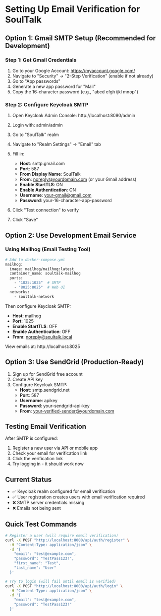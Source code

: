 # Setting Up Email Verification for SoulTalk

## Option 1: Gmail SMTP Setup (Recommended for Development)

### Step 1: Get Gmail Credentials
1. Go to your Google Account: https://myaccount.google.com/
2. Navigate to "Security" → "2-Step Verification" (enable if not already)
3. Go to "App passwords" 
4. Generate a new app password for "Mail"
5. Copy the 16-character password (e.g., "abcd efgh ijkl mnop")

### Step 2: Configure Keycloak SMTP
1. Open Keycloak Admin Console: http://localhost:8080/admin
2. Login with: admin/admin
3. Go to "SoulTalk" realm
4. Navigate to "Realm Settings" → "Email" tab
5. Fill in:
   - **Host**: smtp.gmail.com
   - **Port**: 587
   - **From Display Name**: SoulTalk
   - **From**: noreply@yourdomain.com (or your Gmail address)
   - **Enable StartTLS**: ON
   - **Enable Authentication**: ON
   - **Username**: your-gmail@gmail.com
   - **Password**: your-16-character-app-password

6. Click "Test connection" to verify
7. Click "Save"

## Option 2: Use Development Email Service

### Using Mailhog (Email Testing Tool)
```bash
# Add to docker-compose.yml
mailhog:
  image: mailhog/mailhog:latest
  container_name: soultalk-mailhog
  ports:
    - "1025:1025"  # SMTP
    - "8025:8025"  # Web UI
  networks:
    - soultalk-network
```

Then configure Keycloak SMTP:
- **Host**: mailhog
- **Port**: 1025
- **Enable StartTLS**: OFF
- **Enable Authentication**: OFF
- **From**: noreply@soultalk.local

View emails at: http://localhost:8025

## Option 3: Use SendGrid (Production-Ready)

1. Sign up for SendGrid free account
2. Create API key
3. Configure Keycloak SMTP:
   - **Host**: smtp.sendgrid.net
   - **Port**: 587
   - **Username**: apikey
   - **Password**: your-sendgrid-api-key
   - **From**: your-verified-sender@yourdomain.com

## Testing Email Verification

After SMTP is configured:

1. Register a new user via API or mobile app
2. Check your email for verification link
3. Click the verification link
4. Try logging in - it should work now

## Current Status
- ✅ Keycloak realm configured for email verification
- ✅ User registration creates users with email verification required  
- ❌ SMTP server credentials missing
- ❌ Emails not being sent

## Quick Test Commands

```bash
# Register a user (will require email verification)
curl -X POST "http://localhost:8000/api/auth/register" \
  -H "Content-Type: application/json" \
  -d '{
    "email": "test@example.com",
    "password": "TestPass123!",
    "first_name": "Test",
    "last_name": "User"
  }'

# Try to login (will fail until email is verified)
curl -X POST "http://localhost:8000/api/auth/login" \
  -H "Content-Type: application/json" \
  -d '{
    "email": "test@example.com", 
    "password": "TestPass123!"
  }'
```